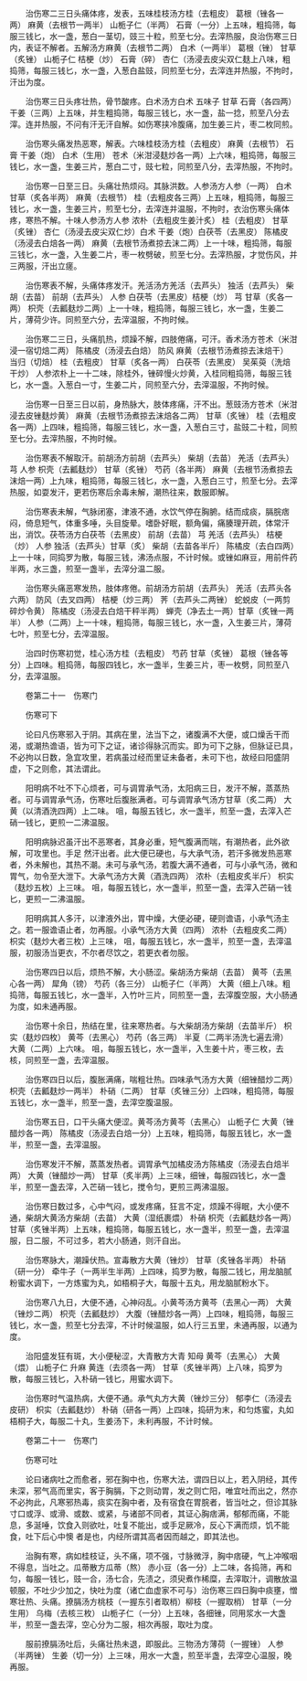 <!-- { "loadSidebar": true } -->
　　治伤寒二三日头痛体疼，发表，五味桂枝汤方桂（去粗皮） 葛根（锉各一两） 麻黄（去根节一两半） 山栀子仁（半两） 石膏（一分）上五味，粗捣筛，每服三钱匕，水一盏，葱白一茎切，豉三十粒，煎至七分。去滓热服，良治伤寒三日内，表证不解者。五解汤方麻黄（去根节二两） 白术（一两半） 葛根（锉） 甘草（炙锉） 山栀子仁 桔梗（炒） 石膏（碎） 杏仁（汤浸去皮尖双仁麸上八味，粗捣筛，每服三钱匕，水一盏，入葱白盐豉，同煎至七分，去滓连并热服，不拘时，汗出为度。

　　治伤寒三日头疼壮热，骨节酸疼。白术汤方白术 五味子 甘草 石膏（各四两） 干姜（三两）上五味，并生粗捣筛，每服三钱匕，水一盏，盐一捻，煎至八分去滓。连并热服，不问有汗无汗自解。如伤寒挟冷腹痛，加生姜三片，枣二枚同煎。

　　治伤寒头痛发热恶寒，解表。六味桂枝汤方桂（去粗皮） 麻黄（去根节） 石膏 干姜（炮） 白术（生用） 苍术（米泔浸麸炒各一两）上六味，粗捣筛，每服三钱匕，水一盏，生姜三片，葱白二寸，豉七粒，同煎至八分，去滓热服，不拘时。

　　治伤寒一日至三日。头痛壮热烦闷。其脉洪数。人参汤方人参（一两） 白术 甘草（炙各半两） 麻黄（去根节） 桂（去粗皮各三两）上五味，粗捣筛，每服三钱匕，水一盏，生姜三片，煎至七分，去滓连并温服，不拘时，衣治伤寒头痛体疼，寒热不解。十味人参汤方人参 浓朴（去粗皮生姜汁炙） 桂（去粗皮） 甘草（炙锉） 杏仁（汤浸去皮尖双仁炒）白术 干姜（炮）白茯苓（去黑皮） 陈橘皮（汤浸去白焙各一两） 麻黄（去根节汤煮掠去沫二两）上一十味，粗捣筛，每服三钱匕，水一盏，入生姜二片，枣一枚劈破，煎至七分。去滓热服，才觉伤风，并三两服，汗出立瘥。

　　治伤寒表不解，头痛体疼发汗。羌活汤方羌活（去芦头） 独活（去芦头） 柴胡（去苗） 前胡（去芦头） 人参 白茯苓（去黑皮）桔梗（炒） 芎 甘草（炙各一两） 枳壳（去瓤麸炒二两）上一十味，粗捣筛，每服三钱匕，水一盏，生姜二片，薄荷少许。同煎至六分，去滓温服，不拘时候。

　　治伤寒二三日，头痛肌热，烦躁不解，四肢倦痛，可汗。香术汤方苍术（米泔浸一宿切焙二两） 陈橘皮（汤浸去白焙） 防风 麻黄（去根节汤煮掠去沫焙干） 当归（切焙） 桂（去粗皮） 甘草（炙各一两） 白茯苓（去黑皮） 吴茱萸（洗焙干炒） 人参浓朴上一十二味，除桂外，锉碎慢火炒黄，入桂同粗捣筛，每服三钱匕，水一盏。入葱白一寸，生姜二片，同煎至六分，去滓温服，不拘时候。

　　治伤寒一日至三日以前，身热脉大，肢体疼痛，汗不出。葱豉汤方苍术（米泔浸去皮锉麸炒黄） 麻黄（去根节汤煮掠去沫焙各二两） 甘草（炙锉） 桂（去粗皮各一两）上四味，粗捣筛，每服三钱匕，水一盏，入葱白三寸，盐豉二十粒，同煎至七分。去滓热服，不拘时候。

　　治伤寒表不解取汗。前胡汤方前胡（去芦头） 柴胡（去苗） 羌活（去芦头） 芎 人参 枳壳（去瓤麸炒） 甘草（炙锉） 芍药（各半两） 麻黄（去根节汤煮掠去沫焙一两）上九味，粗捣筛，每服三钱匕，水一盏，入葱白三寸，煎至七分。去滓热服，如耍发汗，更若伤寒后余毒未解，潮热往来，数服即解。

　　治伤寒表未解，气脉闭塞，津液不通，水饮气停在胸腑。结而成痰，膈脘痞闷，倚息短气，体重多唾，头目旋晕。嗜卧好眠，额角偏，痛腠理开疏，体常汗出，消饮。茯苓汤方白茯苓（去黑皮） 前胡（去苗） 芎 羌活（去芦头） 桔梗（炒） 人参 独活（去芦头）甘草（炙） 柴胡（去苗各半斤） 陈橘皮（去白四两）上一十味，同捣罗为散，每服三钱，沸汤点服，不计时候。或锉如麻豆，用前件药半两，水三盏，煎至一盏半，去滓分温二服。

　　治伤寒头痛恶寒发热，肢体疼倦。前胡汤方前胡（去芦头） 羌活（去芦头各六两） 防风（去叉四两） 桔梗（炒三两） 荠（去芦头二两锉） 蛇蜕皮（一两剪碎炒令黄） 陈橘皮（汤浸去白焙干秤半两） 蝉壳（净去土一两）甘草（炙锉一两半） 人参（二两）上一十味，粗捣筛，每服三钱匕，水一盏，入生姜三片，薄荷七叶，煎至七分，去滓温服。

　　治四时伤寒初觉，桂心汤方桂（去粗皮） 芍药 甘草（炙锉） 葛根（锉各等分）上四味。粗捣筛，每服四钱匕，水一盏半，生姜三片，枣一枚劈，同煎至八分，去滓温服。

　　卷第二十一　伤寒门

　　伤寒可下

　　论曰凡伤寒邪入于阴。其病在里，法当下之，诸腹满不大便，或口燥舌干而渴，或潮热谵语，皆为可下之证，诸诊得脉沉而实。即为可下之脉，但脉证已具，不必拘以日数，急宜攻里，若病虽过经而里证未备者，未可下也，故经曰阳盛阴虚，下之则愈，其法谓此。

　　阳明病不吐不下心烦者，可与调胃承气汤，太阳病三日，发汗不解，蒸蒸热者。可与调胃承气汤，伤寒吐后腹胀满者。可与调胃承气汤方甘草（炙二两） 大黄（以清酒洗四两）上二味。 咀，每服五钱匕，水一盏半，煎至一盏，去滓入芒硝一钱匕，更煎一二沸温服。

　　阳明病脉迟虽汗出不恶寒者，其身必重，短气腹满而喘，有潮热者，此外欲解，可攻里也。手足 然汗出者。此大便已硬也，与大承气汤，若汗多微发热恶寒者，外未解也，其热不潮。未可与承气汤，若腹大满不通者，可与小承气汤，微和胃气，勿令至大泄下。大承气汤方大黄（酒洗四两） 浓朴（去粗皮炙半斤） 枳实（麸炒五枚）上三味。 咀，每服五钱匕，水一盏半，煎至一盏，去滓入芒硝一钱匕，更煎一二沸温服。

　　阳明病其人多汗，以津液外出，胃中燥，大便必硬，硬则谵语，小承气汤主之。若一服谵语止者，勿再服。小承气汤方大黄（四两） 浓朴（去粗皮炙二两） 枳实（麸炒大者三枚）上三味， 咀，每服五钱匕，水一盏半，煎至一盏，去滓温服，初服汤当更衣，不尔者尽饮之，若更衣者勿服。

　　治伤寒四日以后，烦热不解，大小肠涩。柴胡汤方柴胡（去苗） 黄芩（去黑心各一两） 犀角（镑） 芍药（各三分） 山栀子仁（半两） 大黄（细上八味。粗捣筛，每服五钱匕，水一盏半，入竹叶三片，同煎至一盏，去滓腹空服，大小肠通为度，如未通再服。

　　治伤寒十余日，热结在里，往来寒热者。与大柴胡汤方柴胡（去苗半斤） 枳实（麸炒四枚） 黄芩（去黑心） 芍药（各三两） 半夏（二两半汤洗七遍去滑） 大黄（二两）上六味。 咀，每服五钱匕，水一盏半，入生姜十片，枣三枚，去核，同煎至一盏，去滓温服。

　　治伤寒四日以后，腹胀满痛，喘粗壮热。四味承气汤方大黄（细锉醋炒二两） 枳壳（去瓤麸炒一两半） 朴硝（二两） 甘草（炙锉三分）上四味，粗捣筛，每服五钱匕，水一盏半，煎至一盏，去滓空腹温服。

　　治伤寒五日，口干头痛大便涩。黄芩汤方黄芩（去黑心） 山栀子仁 大黄（锉醋炒各一两） 陈橘皮（汤浸去白焙一分）上五味，粗捣筛，每服五钱匕，水一盏半，煎至一盏，去滓温服。

　　治伤寒发汗不解，蒸蒸发热者。调胃承气加橘皮汤方陈橘皮（汤浸去白焙半两） 大黄（锉醋炒一两） 甘草（炙半两）上三味，细锉，每服四钱匕，水一盏半，煎至一盏去滓，入芒硝一钱匕，搅令匀，更煎三两沸温服。

　　治伤寒日数过多，心中气闷，或发疼痛，狂言不定，烦躁不得眠，大小便不通，柴胡大黄汤方柴胡（去苗） 大黄（湿纸裹煨） 朴硝 枳壳（去瓤麸炒各一两） 甘草（炙锉半两）上五味，粗捣筛，每服五钱匕，水一盏半，煎至一盏，去滓温服，日二服，不可过多，若大小肠通，则汗自出。

　　治伤寒脉大，潮躁伏热。宣毒散方大黄（锉炒） 甘草（炙锉各半两） 朴硝（研一分） 牵牛子（一两半生半两）上四味，捣罗为散，每服二钱匕，用龙脑腻粉蜜水调下，一方炼蜜为丸，如梧桐子大，每服十五丸，用龙脑腻粉水下。

　　治伤寒八九日，大便不通，心神闷乱。小黄芩汤方黄芩（去黑心一两） 大黄（锉炒二两） 枳壳（去瓤麸炒） 大腹（锉醋炒各一两）上四味，粗捣筛，每服三钱匕，水一盏，煎至七分去滓，不计时候温服，如人行三五里，未通再服，以通为度。

　　治阳盛发狂有斑，大小便秘涩，大青散方大青 知母 黄芩（去黑心） 大黄（煨） 山栀子仁 升麻 黄连（去须各一两） 甘草（炙锉半两）上八味，捣罗为散，每服三钱匕，入朴硝一钱匕，用蜜水调下。

　　治伤寒时气温热病，大便不通。承气丸方大黄（锉炒三分） 郁李仁（汤浸去皮研） 枳实（去瓤麸炒） 朴硝（研各一两）上四味，捣研为末，和匀炼蜜，丸如梧桐子大，每服二十丸，生姜汤下，未利再服，不计时候。

　　卷第二十一　伤寒门

　　伤寒可吐

　　论曰诸病吐之而愈者，邪在胸中也，伤寒大法，谓四日以上，若入阴经，其传未深，邪气高而里实，客于胸膈，下之则动胃，发之则亡阳，唯宜吐而出之，然亦不必拘此，凡寒邪热毒，痰实在胸中者，及有宿食在胃脘者，皆当吐之，但诊其脉寸口或浮、或滑、或数、或紧，与诸部不同者，其证心胸痞满，郁郁而痛，不能息，多涎唾，饮食入则欲吐，吐复不能出，或手足厥冷，反心下满而烦，饥不能食，吐下后心中懊 者是也，内经所谓其高者因而越之，即其法也。

　　治胸有寒，病如桂枝证，头不痛，项不强，寸脉微浮，胸中痞硬，气上冲喉咽不得息，当吐之。瓜蒂散方瓜蒂（熬） 赤小豆（各一分）上二味，各捣筛，再和匀，每服一钱匕，豉一合，汤七合，先渍之，须臾煮作稀糜，去滓取汁，调散放温顿服，不吐少少加之，快吐为度（诸亡血虚家不可与）治伤寒三四日胸中痰壅，憎寒壮热、头痛。撩膈汤方桃枝（一握东引者取梢）柳枝（一握取梢） 甘草（一分生用） 乌梅（去核三枚） 山栀子仁（一分）上五味，各细锉，同用浆水一大盏半，煎至一盏去滓，空心分为二服，相次再服，取吐为度。

　　服前撩膈汤吐后，头痛壮热未退，即服此。三物汤方薄荷（一握锉） 人参（半两锉） 生姜（切一分）上三味，用水一大盏，煎至半盏，去滓空心温服，晚再服。

